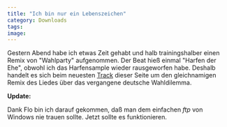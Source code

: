 ```yaml
---
title: "Ich bin nur ein Lebenszeichen"
category: Downloads
tags: 
image: 
---
```


Gestern Abend habe ich etwas Zeit gehabt und halb trainingshalber einen Remix von "Wahlparty" aufgenommen. Der Beat hieß einmal "Harfen der Ehe", obwohl ich das Harfensample wieder rausgeworfen habe. Deshalb handelt es sich beim neuesten [Track](/downloads) dieser Seite um den gleichnamigen Remix des Liedes über das vergangene deutsche Wahldilemma.  

  

**Update:**  

Dank Flo bin ich darauf gekommen, daß man dem einfachen *ftp* von Windows nie trauen sollte. Jetzt sollte es funktionieren.
